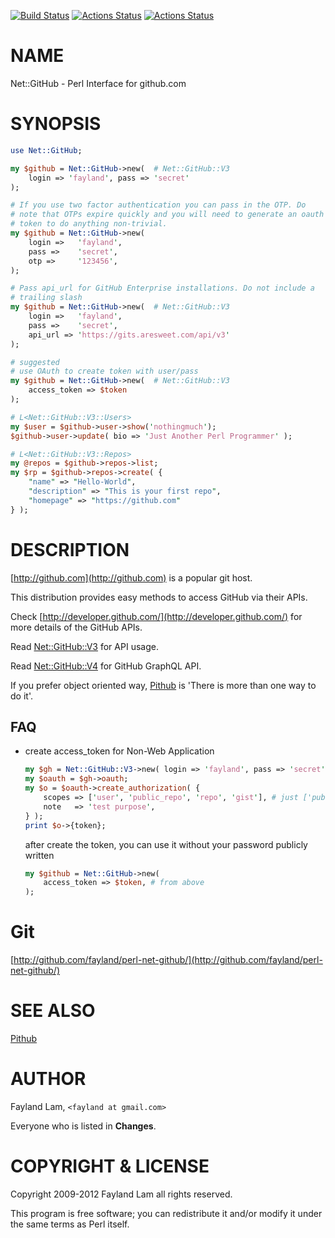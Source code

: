 [![Build Status](https://travis-ci.org/fayland/perl-net-github.svg?branch=master)](https://travis-ci.org/fayland/perl-net-github)
[![Actions Status](https://github.com/fayland/perl-net-github/workflows/linux/badge.svg)](https://github.com/fayland/perl-net-github/actions)
[![Actions Status](https://github.com/fayland/perl-net-github/workflows/macos/badge.svg)](https://github.com/fayland/perl-net-github/actions)

# NAME

Net::GitHub - Perl Interface for github.com

# SYNOPSIS

```perl
use Net::GitHub;

my $github = Net::GitHub->new(  # Net::GitHub::V3
    login => 'fayland', pass => 'secret'
);

# If you use two factor authentication you can pass in the OTP. Do
# note that OTPs expire quickly and you will need to generate an oauth
# token to do anything non-trivial.
my $github = Net::GitHub->new(
    login =>   'fayland',
    pass =>    'secret',
    otp =>     '123456',
);

# Pass api_url for GitHub Enterprise installations. Do not include a
# trailing slash
my $github = Net::GitHub->new(  # Net::GitHub::V3
    login =>   'fayland',
    pass =>    'secret',
    api_url => 'https://gits.aresweet.com/api/v3'
);

# suggested
# use OAuth to create token with user/pass
my $github = Net::GitHub->new(  # Net::GitHub::V3
    access_token => $token
);

# L<Net::GitHub::V3::Users>
my $user = $github->user->show('nothingmuch');
$github->user->update( bio => 'Just Another Perl Programmer' );

# L<Net::GitHub::V3::Repos>
my @repos = $github->repos->list;
my $rp = $github->repos->create( {
    "name" => "Hello-World",
    "description" => "This is your first repo",
    "homepage" => "https://github.com"
} );
```

# DESCRIPTION

[http://github.com](http://github.com) is a popular git host.

This distribution provides easy methods to access GitHub via their APIs.

Check [http://developer.github.com/](http://developer.github.com/) for more details of the GitHub APIs.

Read [Net::GitHub::V3](https://metacpan.org/pod/Net%3A%3AGitHub%3A%3AV3) for API usage.

Read [Net::GitHub::V4](https://metacpan.org/pod/Net%3A%3AGitHub%3A%3AV4) for GitHub GraphQL API.

If you prefer object oriented way, [Pithub](https://metacpan.org/pod/Pithub) is 'There is more than one way to do it'.

## FAQ

- create access\_token for Non-Web Application

    ```perl
    my $gh = Net::GitHub::V3->new( login => 'fayland', pass => 'secret' );
    my $oauth = $gh->oauth;
    my $o = $oauth->create_authorization( {
        scopes => ['user', 'public_repo', 'repo', 'gist'], # just ['public_repo']
        note   => 'test purpose',
    } );
    print $o->{token};
    ```

    after create the token, you can use it without your password publicly written

    ```perl
    my $github = Net::GitHub->new(
        access_token => $token, # from above
    );
    ```

# Git

[http://github.com/fayland/perl-net-github/](http://github.com/fayland/perl-net-github/)

# SEE ALSO

[Pithub](https://metacpan.org/pod/Pithub)

# AUTHOR

Fayland Lam, `<fayland at gmail.com>`

Everyone who is listed in **Changes**.

# COPYRIGHT & LICENSE

Copyright 2009-2012 Fayland Lam all rights reserved.

This program is free software; you can redistribute it and/or modify it
under the same terms as Perl itself.

